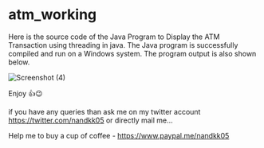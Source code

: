 # atm_working

Here is the source code of the Java Program to Display the ATM Transaction using threading in java. The Java program is successfully compiled and run on a Windows system. The program output is also shown below.

![Screenshot (4)](https://user-images.githubusercontent.com/33036554/61168527-1989f280-a56d-11e9-8425-d353883cabd4.png)

Enjoy 👍😉

if you have any queries than ask me on my twitter account https://twitter.com/nandkk05 or directly mail me...

Help me to buy a cup of coffee - https://www.paypal.me/nandkk05
